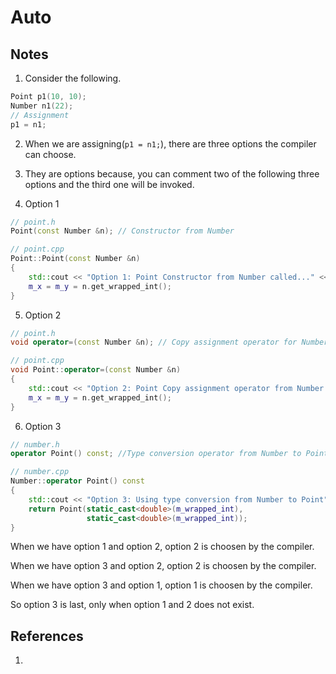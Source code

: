 # Auto

## Notes
1. Consider the following.


```cpp
Point p1(10, 10);
Number n1(22);
// Assignment
p1 = n1;
```

2. When we are assigning(`p1 = n1;`), there are three options the compiler can choose. 

3. They are options because, you can comment two of the following three options and the third one will be invoked. 

4. Option 1
```cpp
// point.h
Point(const Number &n); // Constructor from Number

// point.cpp
Point::Point(const Number &n)
{
    std::cout << "Option 1: Point Constructor from Number called..." << std::endl;
    m_x = m_y = n.get_wrapped_int();
}
```

5. Option 2
```cpp
// point.h
void operator=(const Number &n); // Copy assignment operator for Number

// point.cpp
void Point::operator=(const Number &n)
{
    std::cout << "Option 2: Point Copy assignment operator from Number called..." << std::endl;
    m_x = m_y = n.get_wrapped_int();
}
```

6. Option 3
```cpp
// number.h
operator Point() const; //Type conversion operator from Number to Point. number.h

// number.cpp
Number::operator Point() const
{
	std::cout << "Option 3: Using type conversion from Number to Point" << std::endl;
	return Point(static_cast<double>(m_wrapped_int),
				 static_cast<double>(m_wrapped_int));
}
```

When we have option 1 and option 2, option 2 is choosen by the compiler.

When we have option 3 and option 2, option 2 is choosen by the compiler.

When we have option 3 and option 1, option 1 is choosen by the compiler.

So option 3 is last, only when option 1 and 2 does not exist.

## References

1. 

